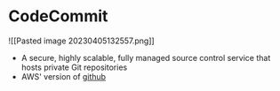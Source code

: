 # CodeCommit
![[Pasted image 20230405132557.png]]
- A secure, highly scalable, fully managed source control service that hosts private Git repositories
- AWS' version of [github](https://github.com)
